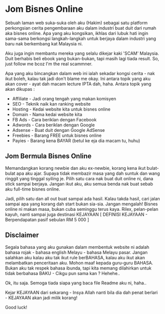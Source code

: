 Jom Bisnes Online
===

Sebuah laman web suka-suka oleh aku (Hakim) sebagai satu platform perkongsian cerita pengembaraan aku dalam industri buat duit dari rumah aka bisnes online. Apa yang aku kongsikan, ikhlas dari lubuk hati ingin sama-sama berkongsi langkah-langkah untuk berjaya dalam industri yang baru nak berkembang kat Malaysia ni.

Aku juga ingin membantu mereka yang selalu dikejar kaki 'SCAM' Malaysia. Duit berhabis beli ebook yang bukan-bukan, tapi masih lagi tiada result. So, just follow me bcoz I'm the real scammner.

Apa yang aku bincangkan dalam web ini ialah sekadar kongsi cerita - nak ikut boleh, kalau tak jadi don't blame me okay. Ini antara topik yang aku akan cover - ayat dah macam lecture IPTA dah, haha. Antara topik yang akan dikupas :

* Affiliate - Jadi orang tengah yang makan komisyen
* SEO - Teknik naik kan ranking website
* Hosting - Kedai website kita untuk bisnes online
* Domain - Nama kedai website kita
* FB Ads - Cara beriklan dengan Facebook
* Adwords - Cara beriklan dengan Google
* Adsense - Buat duit dengan Google AdSense
* Freebies - Barang FREE untuk bisnes online
* Payies - Barang kena BAYAR (betul ke eja dia macam tu, huhu)

Jom Bermula Bisnes Online
---------------

Memandangkan korang newbie dan aku ex-newbie, korang kena ikut bulat-bulat apa aku ajar. Supaya tidak membazir masa yang dah suntuk dan wang ringgit yang tinggal syiling je. Pilih satu cara nak buat duit online ni, dana stick sampai berjaya. Jangan ikut aku, aku semua benda nak buat sebab aku full-time bisnes online. 

Jadi, pilih satu dan all out buat sampai ada hasil. Kalau takda hasil, cari jalan sampai apa yang korang dah start bukan sia-sia. Jangan mengalah! Bisnes online ni makan masa, bukan cuba seminggu terus kaya. Rilex, pelan-pelan kayuh, nanti sampai juga destinasi KEJAYAAN [ DEFINISI KEJAYAAN - Berpendapatan pasif sebulan RM 5 000 ]

Disclaimer
---------------

Segala bahasa yang aku gunakan dalam membentuk website ni adalah bahasa rojak - bahasa english Melayu - bahasa Melayu pasar. Jangan salahkan aku kalau aku tak ikut rule berBAHASA, kalau aku ikut akan melambatkan penceritaan aku. Mohon maaf kepada guru-guru BAHASA. Bukan aku tak respek bahasa ibunda, tapi kita memang dilahirkan untuk tidak berbahasa BAKU - Cikgu pun sama kan ? Hehehe..

Ok, itu saja. Semoga tiada siapa yang baca file Readme aku ni, haha..

Kejar KEJAYAAN dari sekarang - Insya Allah nanti bila dia dah penat berlari - KEJAYAAN akan jadi milik korang!

Good luck!

